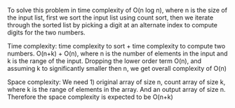 To solve this problem in time complexity of O(n log n), where n is the size of
the input list, first we sort the input list using count sort, then we iterate
through the sorted list by picking a digit at an alternate index to compute
digits for the two numbers. 

Time complexity: 
    time complexity to sort + time complexity to compute two numbers.
    O(n+k) + O(n), where n is the number of elements in the input and k is the
    range of the input.
    Dropping the lower order term O(n), and assuming k to significantly smaller then n, we 
    get overall complexity of O(n)

Space complexity: 
    We need 1) original array of size n, count array of size k, where k is the
    range of elements in the array. And an output array of size n. 
    Therefore the space complexity is expected to be O(n+k)

